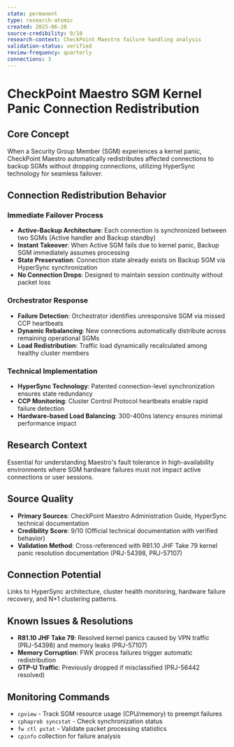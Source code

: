 ```yaml
---
state: permanent
type: research-atomic
created: 2025-06-20
source-credibility: 9/10
research-context: CheckPoint Maestro failure handling analysis
validation-status: verified
review-frequency: quarterly
connections: 3
---
```


# CheckPoint Maestro SGM Kernel Panic Connection Redistribution

## Core Concept
When a Security Group Member (SGM) experiences a kernel panic, CheckPoint Maestro automatically redistributes affected connections to backup SGMs without dropping connections, utilizing HyperSync technology for seamless failover.

## Connection Redistribution Behavior

### Immediate Failover Process
- **Active-Backup Architecture**: Each connection is synchronized between two SGMs (Active handler and Backup standby)
- **Instant Takeover**: When Active SGM fails due to kernel panic, Backup SGM immediately assumes processing
- **State Preservation**: Connection state already exists on Backup SGM via HyperSync synchronization
- **No Connection Drops**: Designed to maintain session continuity without packet loss

### Orchestrator Response
- **Failure Detection**: Orchestrator identifies unresponsive SGM via missed CCP heartbeats
- **Dynamic Rebalancing**: New connections automatically distribute across remaining operational SGMs
- **Load Redistribution**: Traffic load dynamically recalculated among healthy cluster members

### Technical Implementation
- **HyperSync Technology**: Patented connection-level synchronization ensures state redundancy
- **CCP Monitoring**: Cluster Control Protocol heartbeats enable rapid failure detection
- **Hardware-based Load Balancing**: 300-400ns latency ensures minimal performance impact

## Research Context
Essential for understanding Maestro's fault tolerance in high-availability environments where SGM hardware failures must not impact active connections or user sessions.

## Source Quality
- **Primary Sources**: CheckPoint Maestro Administration Guide, HyperSync technical documentation
- **Credibility Score**: 9/10 (Official technical documentation with verified behavior)
- **Validation Method**: Cross-referenced with R81.10 JHF Take 79 kernel panic resolution documentation (PRJ-54398, PRJ-57107)

## Connection Potential
Links to HyperSync architecture, cluster health monitoring, hardware failure recovery, and N+1 clustering patterns.

## Known Issues & Resolutions
- **R81.10 JHF Take 79**: Resolved kernel panics caused by VPN traffic (PRJ-54398) and memory leaks (PRJ-57107)
- **Memory Corruption**: FWK process failures trigger automatic redistribution
- **GTP-U Traffic**: Previously dropped if misclassified (PRJ-56442 resolved)

## Monitoring Commands
- `cpview` - Track SGM resource usage (CPU/memory) to preempt failures
- `cphaprob syncstat` - Check synchronization status
- `fw ctl pstat` - Validate packet processing statistics
- `cpinfo` collection for failure analysis